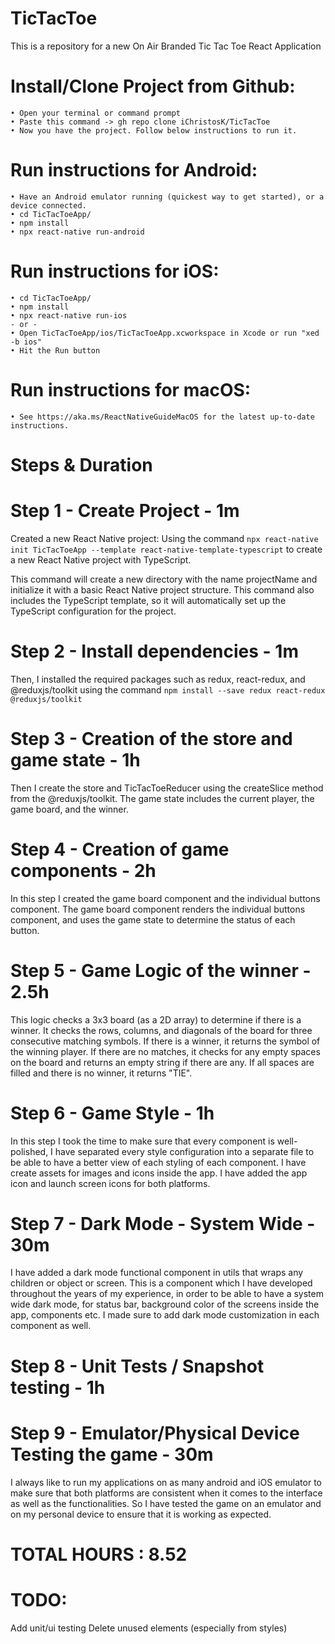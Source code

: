 # TicTacToe
This is a repository for a new On Air Branded Tic Tac Toe React Application

   # Install/Clone Project from Github:
    • Open your terminal or command prompt
    • Paste this command -> gh repo clone iChristosK/TicTacToe
    • Now you have the project. Follow below instructions to run it.

  # Run instructions for Android:
    • Have an Android emulator running (quickest way to get started), or a device connected.
    • cd TicTacToeApp/
    • npm install
    • npx react-native run-android
  
  # Run instructions for iOS:
    • cd TicTacToeApp/ 
    • npm install
    • npx react-native run-ios
    - or -
    • Open TicTacToeApp/ios/TicTacToeApp.xcworkspace in Xcode or run "xed -b ios"
    • Hit the Run button
    
  # Run instructions for macOS:
    • See https://aka.ms/ReactNativeGuideMacOS for the latest up-to-date instructions.
    

# Steps & Duration 

# Step 1 - Create Project - 1m
Created a new React Native project: 
Using the command
 `npx react-native init TicTacToeApp --template react-native-template-typescript` 
 to create a new React Native project with TypeScript. 

This command will create a new directory with the name projectName and initialize it with a basic React Native project structure. This command also includes the TypeScript template, so it will automatically set up the TypeScript configuration for the project.


# Step 2 - Install dependencies - 1m
Then, I installed the required packages such as redux, react-redux, and @reduxjs/toolkit using the command
 `npm install --save redux react-redux @reduxjs/toolkit`


# Step 3 - Creation of the store and game state - 1h
Then I create the store and TicTacToeReducer using the createSlice method from the @reduxjs/toolkit. The game state includes the current player, the game board, and the winner.


# Step 4 - Creation of game components - 2h
In this step I created the game board component and the individual buttons component. The game board component renders the individual buttons component, and uses the game state to determine the status of each button.


# Step 5 - Game Logic of the winner - 2.5h 
This logic checks a 3x3 board (as a 2D array) to determine if there is a winner. It checks the rows, columns, and diagonals of the board for three consecutive matching symbols. If there is a winner, it returns the symbol of the winning player. If there are no matches, it checks for any empty spaces on the board and returns an empty string if there are any. If all spaces are filled and there is no winner, it returns "TIE".


# Step 6 - Game Style - 1h
In this step I took the time to make sure that every component is well-polished, I have separated every style configuration into a separate file to be able to have a better view of each styling of each component. I have create assets for images and icons inside the app. I have added the app icon and launch screen icons for both platforms.


# Step 7 - Dark Mode - System Wide - 30m
I have added a dark mode functional component in utils that wraps any children or object or screen. This is a component which I have developed throughout the years of my experience, in order to be able to have a system wide dark mode, for status bar, background color of the screens inside the app, components etc. I made sure to add dark mode customization in each component as well.


# Step 8 - Unit Tests / Snapshot testing - 1h 


# Step 9 - Emulator/Physical Device Testing the game - 30m
I always like to run my applications on as many android and iOS emulator to make sure that both platforms are consistent when it comes to the interface as well as the functionalities. So I have tested the game on an emulator and on my personal device to ensure that it is working as expected.

# TOTAL HOURS : 8.52

# TODO: 
Add unit/ui testing 
Delete unused elements 
(especially from styles)
